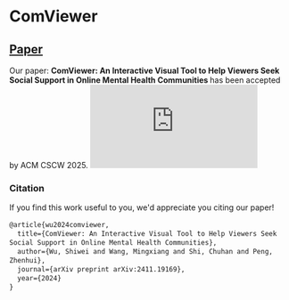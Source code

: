 # ComViewer

## **[Paper](https://arxiv.org/pdf/2411.19169)**
Our paper:  <b> ComViewer: An Interactive Visual Tool to Help Viewers Seek Social Support in Online Mental Health Communities </b> has been accepted by ACM CSCW 2025.
![image](https://github.com/ShionMing/ComViewer/blob/main/all.pdf)

### Citation
If you find this work useful to you, we'd appreciate you citing our paper!
```
@article{wu2024comviewer,
  title={ComViewer: An Interactive Visual Tool to Help Viewers Seek Social Support in Online Mental Health Communities},
  author={Wu, Shiwei and Wang, Mingxiang and Shi, Chuhan and Peng, Zhenhui},
  journal={arXiv preprint arXiv:2411.19169},
  year={2024}
}
```
